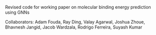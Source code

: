 Revised code for working paper on molecular binding energy prediction using GNNs

Collaborators: Adam Fouda, Ray Ding, Valay Agarwal, Joshua Zhoue, Bhavnesh Jangid, Jacob Wardzala, Rodrigo Ferreira, Suyash Kumar
